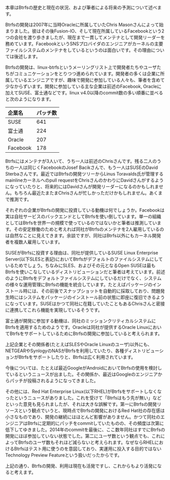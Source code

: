 本章はBtrfsの歴史と現在の状況、および筆者による将来の予測について述べます。

Btrfsの開発は2007年に当時Oracleに所属していたChris Masonさんによって始まりました。彼はその後Fusion-IO、そして現在所属しているFacebookという2つの会社を渡り歩きましたが、現在まで一貫してメンテナとして開発リーダーを務めています。FacebookというSNSプロバイダのエンジニアがカーネルの主要ファイルシステムのメンテナをしているというのは面白いです。その理由については後述します。

Btrfsの開発は、linux-btrfsというメーリングリスト上で開発者たちやユーザたちがコミュニケーションをとりつつ進められています。開発者の多くは企業に所属しているエンジニアですが、趣味で開発に参加している人々も、筆者を含めて少なからずいます。開発に参加している主な企業は前述のFacebook, Oracleに加えてSUSE、富士通などです。linux v4.0以降のcommit数の多い順番に並べると次のようになります。

|企業名|パッチ数|
|:------|:------|
|SUSE|641|
|富士通|224|
|Oracle|207|
|Facebook|178|

Btrfsにはメンテナが3人いて、うち一人は前述のChrisさんです。残る二人のうちの一人は同じくFacebookのJosef Bacikさんで、もう一人はSUSEのDavid Sterbaさんです。最近ではBtrfsの開発ツリーからLinus Toravalds氏が管理するmainlineカーネルへのpull requestをChrisさんのかわりにDavidさんがするようになっていたりと、将来的にはDavidさんが開発リーダーになるのかもしれません。もちろん最近たまたまChrisさんが忙しかっただけかもしれません。あくまで推測です。

それぞれの企業がBtrfsの開発に投資している動機は何でしょうか。Facebookは実は自社サービスのバックエンドとしてBtrfsを使い倒しています。単一の組織としてはBtrfsを世界一の規模で使っているのではないかと筆者は推測しています。その安定稼働のためと考えれば同社がBtrfsのメンテナを2人雇用しているのは自然なことに見えてきます。余談ですが、同社はBtrfs以外にもカーネル開発者を複数人雇用しています。

SUSEがBtrfsに投資する理由は、同社が提供しているSUSE Linux Enterprise Server(以下SLESと表記)においてBtrfsがデフォルトのファイルシステムにしているためでしょう。ちなみにSLES、およびその元となるOpen SUSEは最もBtrfsを使いこなしているディストリビューションだと筆者は考えています。前述のようにBtrfsをデフォルトファイルシステムにしているだけでなく、システムの様々な運用管理にBtrfsの機能を統合しています。たとえばパッケージのインストール時には、その前後でスナップショットを自動的に採取しており、問題発生時にはシステムをパッケージのインストール前の状態に即座に復旧できるようになっています。SUSEはかつて同社に在籍していたこともあるChrisさんと密接に連携してこれら機能を実現しているそうです。

富士通が開発に参加する動機は、同社のミッションクリティカルシステムにBtrfsを適用するためのようです。Oracleは同社が提供するOracle LinuxにおいてBtrfsをサポートしているためにBtrfsの開発に参加していると考えられます。

上記企業とその関係者(たとえばSLESやOracle Linuxのユーザ)以外にも、NETGEARやSynlogyのNASがBtrfsを利用していたり、各種ディストリビューションがBtrfsをサポートしたりと、Btrfsは広く利用されています。

今後については、たとえば最近GoogleがAndroidにおいてBtrfsの使用を検討しているというニュースが出ました。その関係か、最近はGoogleのエンジニアからパッチが投稿されるようになってきました。

その他には、Red Hat Enterprise Linux(以下RHEL)がBtrfsをサポートしなくなったというニュースがありました。これを受けて「Btrfsはもう先が無い」などといった意見も見られましたが、それは大きな誤解です。第一にBtrfsの開発リソースという観点でいうと、現時点でBtrfsの開発におけるRed Hat社の存在感は小さなものであり、開発の継続にはほとんど影響がありません。かつて同社のエンジニアはBtrfsに定期的にパッチをcommitしていたものの、その頻度は次第に低下してゆきました。2014年のcommitを最後に、ここ数年同社はすでにBtrfsの開発にほぼ参加していない状態でした。第二にユーザ数という観点でも、これによってBtrfsのユーザ数もそれほど減らないと考えられます。なぜならRHELにおけるBtrfsはテスト用に使うのを意図しており、実運用に投入する目的ではないTechnology Preview Featureという扱いだったからです。

上記の通り、Btrfsの開発、利用は現在も活発ですし、これからもより活発になると考えます。
